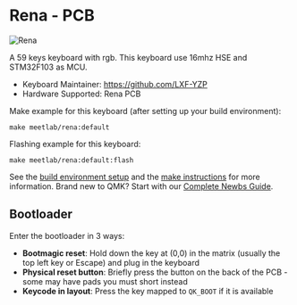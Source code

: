 # Rena - PCB

![Rena](https://i.imgur.com/95rqwegh.jpg)

A 59 keys keyboard with rgb.
This keyboard use 16mhz HSE and STM32F103 as MCU.

* Keyboard Maintainer: https://github.com/LXF-YZP
* Hardware Supported: Rena PCB

Make example for this keyboard (after setting up your build environment):
    
    make meetlab/rena:default
    
Flashing example for this keyboard:

    make meetlab/rena:default:flash
    
See the [build environment setup](https://docs.qmk.fm/#/getting_started_build_tools) and the [make instructions](https://docs.qmk.fm/#/getting_started_make_guide) for more information. Brand new to QMK? Start with our [Complete Newbs Guide](https://docs.qmk.fm/#/newbs).

## Bootloader

Enter the bootloader in 3 ways:

* **Bootmagic reset**: Hold down the key at (0,0) in the matrix (usually the top left key or Escape) and plug in the keyboard
* **Physical reset button**: Briefly press the button on the back of the PCB - some may have pads you must short instead
* **Keycode in layout**: Press the key mapped to `QK_BOOT` if it is available